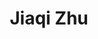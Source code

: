 ---
layout: people
title: "Jiaqi Zhu"
image: /images/people/JiaqiZhu.jpeg
role: "Secretary"
degree: Software Engineering / Science
index: 4
linkedin-url:
status: current_executive
year: 2020
---
